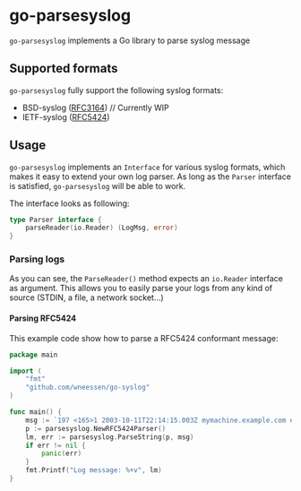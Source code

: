# go-parsesyslog

`go-parsesyslog` implements a Go library to parse syslog message

## Supported formats
`go-parsesyslog` fully support the following syslog formats:

* BSD-syslog ([RFC3164](https://datatracker.ietf.org/doc/html/rfc3164)) // Currently WIP
* IETF-syslog ([RFC5424](https://datatracker.ietf.org/doc/html/rfc5424))

## Usage

`go-parsesyslog` implements an `Interface` for various syslog formats, which makes it easy to extend your own
log parser. As long as the `Parser` interface is satisfied, `go-parsesyslog` will be able to work.

The interface looks as following:

```go
type Parser interface {
	parseReader(io.Reader) (LogMsg, error)
}
```

### Parsing logs
As you can see, the `ParseReader()` method expects an `io.Reader` interface as argument. This allows you
to easily parse your logs from any kind of source (STDIN, a file, a network socket...)

#### Parsing RFC5424

This example code show how to parse a RFC5424 conformant message:

```go
package main

import (
	"fmt"
	"github.com/wneessen/go-syslog"
)

func main() {
	msg := `197 <165>1 2003-10-11T22:14:15.003Z mymachine.example.com evntslog - ID47 [exampleSDID@32473 iut="3" eventSource="Application" eventID="1011"][foo@1234 foo="bar" blubb="bluh"] \xEF\xBB\xBFAn application event log entry..."`
	p := parsesyslog.NewRFC5424Parser()
	lm, err := parsesyslog.ParseString(p, msg)
	if err != nil {
		panic(err)
	}
	fmt.Printf("Log message: %+v", lm)
}
```